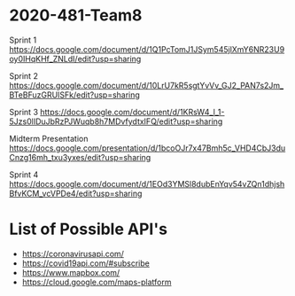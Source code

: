 # 2020-481-Team8

Sprint 1 
https://docs.google.com/document/d/1Q1PcTomJ1JSym545jlXmY6NR23U9oy0IHqKHf_ZNLdI/edit?usp=sharing  

Sprint 2
https://docs.google.com/document/d/10LrU7kR5sgtYvVv_GJ2_PAN7s2Jm_BTeBFuzGRUISFk/edit?usp=sharing

Sprint 3
https://docs.google.com/document/d/1KRsW4_l_1-5Jzs0lIDuJbRzPJWuqb8h7MDvfydtxIFQ/edit?usp=sharing

Midterm Presentation
https://docs.google.com/presentation/d/1bcoOJr7x47Bmh5c_VHD4CbJ3duCnzg16mh_txu3yxes/edit?usp=sharing

Sprint 4
https://docs.google.com/document/d/1EOd3YMSl8dubEnYqv54vZQn1dhjshBfvKCM_vcVPDe4/edit?usp=sharing

# List of Possible API's
* https://coronavirusapi.com/
* https://covid19api.com/#subscribe
* https://www.mapbox.com/
* https://cloud.google.com/maps-platform
